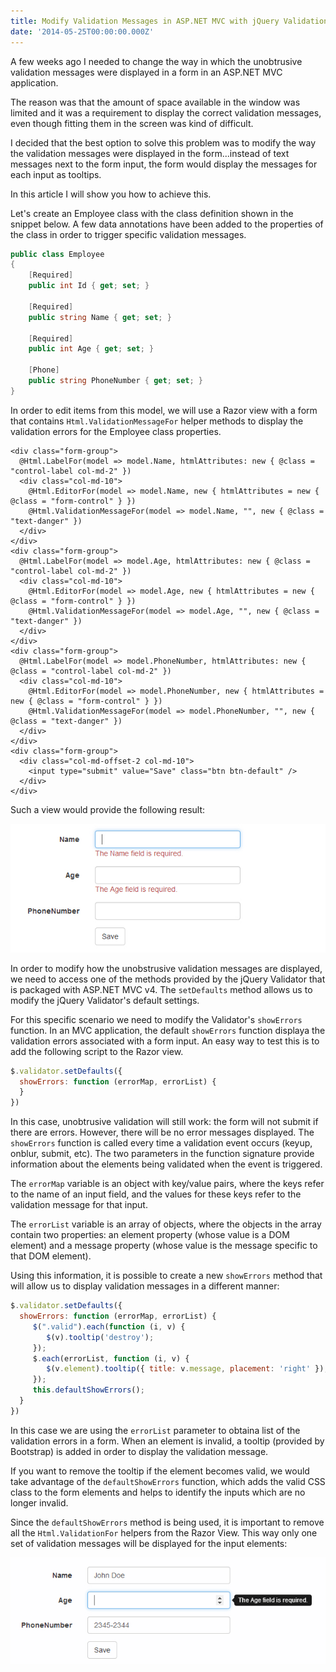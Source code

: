 ```yaml
---
title: Modify Validation Messages in ASP.NET MVC with jQuery Validation
date: '2014-05-25T00:00:00.000Z'
---
```


A few weeks ago I needed to change the way in which the unobtrusive validation messages were displayed in a form in an ASP.NET MVC application.

The reason was that the amount of space available in the window was limited and it was a requirement to display the correct validation messages, even though fitting them in the screen was kind of difficult.

I decided that the best option to solve this problem was to modify the way the validation messages were displayed in the form...instead of text messages next to the form input, the form would display the messages for each input as tooltips.

In this article I will show you how to achieve this.

<!--more-->

Let's create an Employee class with the class definition shown in the snippet below. A few data annotations have been added to the properties of the class in order to trigger specific validation messages.

```csharp
public class Employee
{
    [Required]
    public int Id { get; set; }

    [Required]
    public string Name { get; set; }

    [Required]
    public int Age { get; set; }

    [Phone]
    public string PhoneNumber { get; set; }
}
```

In order to edit items from this model, we will use a Razor view with a form that contains <code>Html.ValidationMessageFor</code> helper methods to display the validation errors for the Employee class properties.

```aspnet
<div class="form-group">
  @Html.LabelFor(model => model.Name, htmlAttributes: new { @class = "control-label col-md-2" })
  <div class="col-md-10">
    @Html.EditorFor(model => model.Name, new { htmlAttributes = new { @class = "form-control" } })
    @Html.ValidationMessageFor(model => model.Name, "", new { @class = "text-danger" })
  </div>
</div>
<div class="form-group">
  @Html.LabelFor(model => model.Age, htmlAttributes: new { @class = "control-label col-md-2" })
  <div class="col-md-10">
    @Html.EditorFor(model => model.Age, new { htmlAttributes = new { @class = "form-control" } })
    @Html.ValidationMessageFor(model => model.Age, "", new { @class = "text-danger" })
  </div>
</div>
<div class="form-group">
  @Html.LabelFor(model => model.PhoneNumber, htmlAttributes: new { @class = "control-label col-md-2" })
  <div class="col-md-10">
    @Html.EditorFor(model => model.PhoneNumber, new { htmlAttributes = new { @class = "form-control" } })
    @Html.ValidationMessageFor(model => model.PhoneNumber, "", new { @class = "text-danger" })
  </div>
</div>
<div class="form-group">
  <div class="col-md-offset-2 col-md-10">
    <input type="submit" value="Save" class="btn btn-default" />
  </div>
</div>
```

Such a view would provide the following result:

![Standard unobstrusive validation](./standard-unobstrusive.jpg)

In order to modify how the unobstrusive validation messages are displayed, we need to access one of the methods provided by the jQuery Validator that is packaged with ASP.NET MVC v4. The <code>setDefaults</code> method allows us to modify the jQuery Validator's default settings.

For this specific scenario we need to modify the Validator's <code>showErrors</code> function. In an MVC application, the default <code>showErrors</code> function displaya the validation errors associated with a form input. An easy way to test this is to add the following script to the Razor view.

```javascript
$.validator.setDefaults({
  showErrors: function (errorMap, errorList) {
  }
})
```

In this case, unobtrusive validation will still work: the form will not submit if there are errors. However, there will be no error messages displayed. The <code>showErrors</code> function is called every time a validation event occurs (keyup, onblur, submit, etc). The two parameters in the function signature provide information about the elements being validated when the event is triggered.

The <code>errorMap</code> variable is an object with key/value pairs, where the keys refer to the name of an input field, and the values for these keys refer to the validation message for that input.

The <code>errorList</code> variable is an array of objects, where the objects in the array contain two properties: an element property (whose value is a DOM element) and a message property (whose value is the message specific to that DOM element).

Using this information, it is possible to create a new <code>showErrors</code> method that will allow us to display validation messages in a different manner:

```javascript
$.validator.setDefaults({
  showErrors: function (errorMap, errorList) {
     $(".valid").each(function (i, v) {
        $(v).tooltip('destroy');
     });
     $.each(errorList, function (i, v) {
        $(v.element).tooltip({ title: v.message, placement: 'right' });
     });
     this.defaultShowErrors();
  }
})
```

In this case we are using the <code>errorList</code> parameter to obtaina list of the validation errors in a form. When an element is invalid, a tooltip (provided by Bootstrap) is added in order to display the validation message.

If you want to remove the tooltip if the element becomes valid, we would take advantage of the <code>defaultShowErrors</code> function, which adds the valid CSS class to the form elements and helps to identify the inputs which are no longer invalid.

Since the <code>defaultShowErrors</code> method is being used, it is important to remove all the <code>Html.ValidationFor</code> helpers from the Razor View. This way only one set of validation messages will be displayed for the input elements:

![Unobstrusive validation with tooltips](./tooltip-unobstrusive.jpg)

